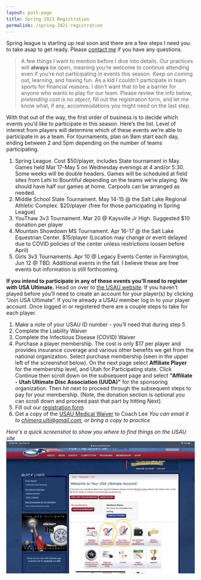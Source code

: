 ```yaml
---
layout: post-page
title: Spring 2021 Registration
permalink: /spring-2021-registration
--- 
```


Spring league is starting up real soon and there are a few steps I need you to take asap to get ready. Please [contact me](mailto:chimera.ulti@gmail.com) if you have any questions.

> A few things I want to mention before I dive into details. Our practices will **always** be open, meaning you’re welcome to continue attending even if you’re not participating in events this season. Keep on coming out, learning, and having fun. As a kid I couldn’t participate in team sports for financial reasons. I don’t want that to be a barrier for anyone who wants to play for our team. Please review the info below, *pretending cost is no object*, fill out the registration form, and let me know what, if any, accommodations you might need on the last step.

With that out of the way, the first order of business is to decide which events you’d like to participate in this season. Here’s the list. Level of interest from players will determine which of these events we’re able to participate in as a team. For tournaments, plan on 9am start each day, ending between 2 and 5pm depending on the number of teams participating.

1. Spring League. Cost $50/player, includes State tournament in May. Games held Mar 17-May 5 on Wednesday evenings at 4 and/or 5:30. Some weeks will be double headers. Games will be scheduled at field sites from Lehi to Bountiful depending on the teams we’re playing. We should have half our games at home. Carpools can be arranged as needed.
2. Middle School State Tournament. May 14-15 @ the Salt Lake Regional Athletic Complex. $20/player (free for those participating in Spring League)
3. YouThaw 3v3 Tournament. Mar 20 @ Kaysville Jr High. Suggested $10 donation per player
4. Mountain Showdown MS Tournament. Apr 16-17 @ the Salt Lake Equestrian Center. $15/player (Location may change or event delayed due to COVID policies of the center unless restrictions loosen before April)
5. Girls 3v3 Tournaments. Apr 10 @ Legacy Events Center in Farmington, Jun 12 @ TBD. Additional events in the fall. I believe these are free events but information is still forthcoming.

**If you intend to participate in any of these events you’ll need to register with USA Ultimate.** Head on over to [the USAU website](https://play.usaultimate.org/members/login). If you haven’t played before you’ll need to create an account for your player(s) by clicking “Join USA Ultimate”. If you’re already a USAU member log in to your player account. Once logged in or registered there are a couple steps to take for each player.

1. Make a note of your USAU ID number - you’ll need that during step 5
2. Complete the Liability Waiver
3. Complete the Infectious Disease (COVID) Waiver
4. Purchase a player membership. The cost is only $17 per player and provides insurance coverage and various other benefits we get from the national organization. Select purchase membership (seen in the upper left of the screenshot below). On the next page select **Affiliate Player** for the membership level, and Utah for Participating state. Click Continue then scroll down on the subsequent page and select **"Affiliate - Utah Ultimate Disc Association (UUDA)"** for the sponsoring organization. Then hit next to proceed through the subsequent steps to pay for your membership. (Note, the donation section is optional you can scroll down and proceed past that part by hitting Next).
5. Fill out our [registration form](https://forms.gle/avZk5uSUUApStLUh8)
6. Get a copy of the [USAU Medical Waiver](/files/medical-waiver-2021.pdf) to Coach Lee *You can email it to [chimera.ulti@gmail.com](mailto:chimera.ulti@gmail.com), or bring a copy to practice*

*Here's a quick screenshot to show you where to find things on the USAU site*
![USAU Screenshot](/images/usau-screenshot.jpg)
